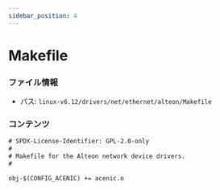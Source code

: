 ```yaml
---
sidebar_position: 4
---
```

# Makefile

### ファイル情報

- パス: `linux-v6.12/drivers/net/ethernet/alteon/Makefile`

### コンテンツ

```txt
# SPDX-License-Identifier: GPL-2.0-only
#
# Makefile for the Alteon network device drivers.
#

obj-$(CONFIG_ACENIC) += acenic.o

```
